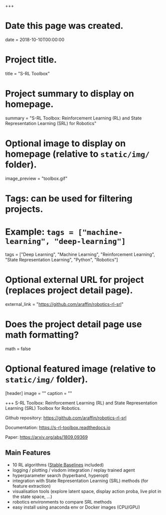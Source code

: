 +++
# Date this page was created.
date = 2018-10-10T00:00:00

# Project title.
title = "S-RL Toolbox"

# Project summary to display on homepage.
summary = "S-RL Toolbox: Reinforcement Learning (RL) and State Representation Learning (SRL) for Robotics"

# Optional image to display on homepage (relative to `static/img/` folder).
image_preview = "toolbox.gif"

# Tags: can be used for filtering projects.
# Example: `tags = ["machine-learning", "deep-learning"]`
tags = ["Deep Learning", "Machine Learning", "Reinforcement Learning",
        "State Representation Learning", "Python", "Robotics"]

# Optional external URL for project (replaces project detail page).
external_link = "https://github.com/araffin/robotics-rl-srl"

# Does the project detail page use math formatting?
math = false

# Optional featured image (relative to `static/img/` folder).
[header]
image = ""
caption = ""

+++
S-RL Toolbox: Reinforcement Learning (RL) and State Representation Learning (SRL) Toolbox for Robotics.

Github repository: https://github.com/araffin/robotics-rl-srl

Documentation: https://s-rl-toolbox.readthedocs.io

Paper: https://arxiv.org/abs/1809.09369

## Main Features

- 10 RL algorithms ([Stable Baselines](https://github.com/hill-a/stable-baselines) included)
- logging / plotting / visdom integration / replay trained agent
- hyperparameter search (hyperband, hyperopt)
- integration with State Representation Learning (SRL) methods (for feature extraction)
- visualisation tools (explore latent space, display action proba, live plot in the state space, ...)
- robotics environments to compare SRL methods
- easy install using anaconda env or Docker images (CPU/GPU)
